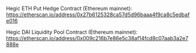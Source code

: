 Hegic ETH Put Hedge Contract (Ethereum mainnet): 
https://etherscan.io/address/0x27b6125328ca57d5d96baaa4f9ca8c5edbafe016

Hegic DAI Liquidity Pool Contract (Ethereum mainnet):
https://etherscan.io/address/0x009c216b7e86e5c38af14fcd8c07aab3a2e7888e
